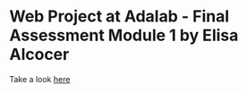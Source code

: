 

# Web Project at Adalab - Final Assessment Module 1 by Elisa Alcocer

Take a look [here](https://beta.adalab.es/modulo-1-evaluacion-final-alcocere/)

